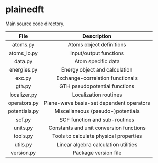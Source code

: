 # plainedft

Main source code directory.

| File            | Description |
| :-------------: | :---------: |
|        atoms.py | Atoms object definitions |
|     atoms_io.py | Input/output functions |
|         data.py | Atom specific data |
|     energies.py | Energy object and calculation |
|          exc.py | Exchange-correlation functionals |
|          gth.py | GTH pseudopotential functions |
|    localizer.py | Localization routines |
|    operators.py | Plane-wave basis-set dependent operators |
|   potentials.py | Miscellaneous (pseudo-)potentials |
|          scf.py | SCF function and sub-routines |
|        units.py | Constants and unit conversion functions |
|        tools.py | Tools to calculate physical properties |
|        utils.py | Linear algebra calculation utilities |
|      version.py | Package version file |

